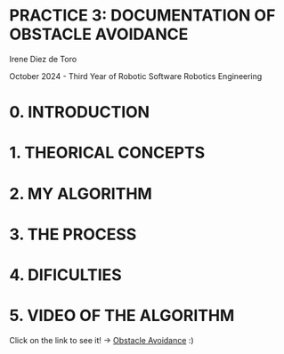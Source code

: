 
 # PRACTICE 3: DOCUMENTATION OF OBSTACLE AVOIDANCE

 Irene Diez de Toro
 
 October 2024 - Third Year of Robotic Software Robotics Engineering


# 0. INTRODUCTION


# 1. THEORICAL CONCEPTS


# 2. MY ALGORITHM



# 3. THE PROCESS

# 4. DIFICULTIES

# 5. VIDEO OF THE ALGORITHM

Click on the link to see it! -> [Obstacle Avoidance]() :)
